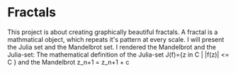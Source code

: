 # Fractals
This project is about creating graphically beautiful fractals. A fractal is a mathmatical object, which repeats it's pattern at every scale. I will present the Julia set and the Mandelbrot set. I rendered the Mandelbrot and the Julia-set: The mathematical definition of the Julia-set J(f)={z in C | |f(z)| <= C } and the Mandelbrot
z_n+1 = z_n+1 + c
